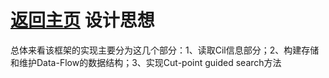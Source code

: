 [返回主页](../README.md)
设计思想
=========================
总体来看该框架的实现主要分为这几个部分：1、读取Cil信息部分；2、构建存储和维护Data-Flow的数据结构；3、实现Cut-point guided search方法